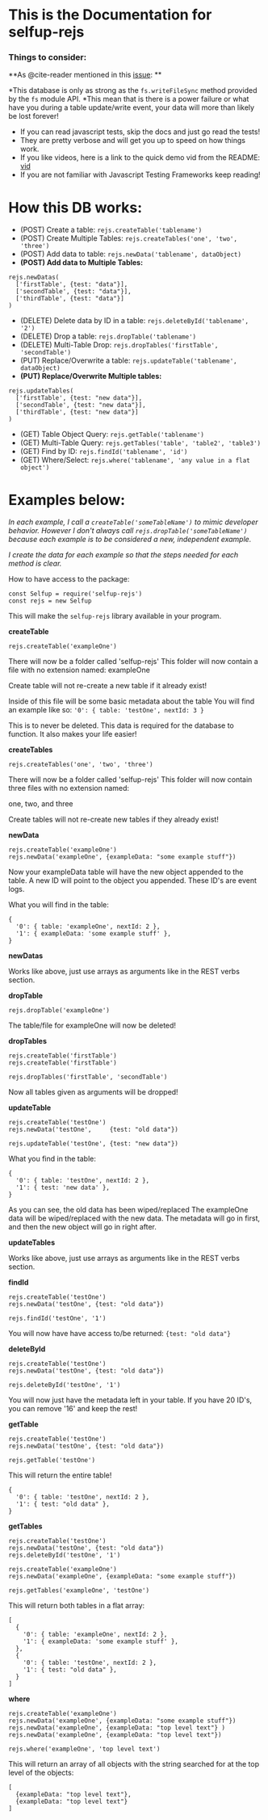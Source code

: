 # This is the Documentation for selfup-rejs

### Things to consider:

**As @cite-reader mentioned in this [issue](https://github.com/selfup/rejs/issues/13): ** 

*This database is only as strong as the `fs.writeFileSync` method provided by the `fs` module API.
*This mean that is there is a power failure or what have you during a table update/write event, your data will more than likely be lost forever!

* If you can read javascript tests, skip the docs and just go read the tests!
* They are pretty verbose and will get you up to speed on how things work.
* If you like videos, here is a link to the quick demo vid from the README: [vid](https://www.youtube.com/watch?v=dVTePMkw9EE&feature=youtu.be&a)
* If you are not familiar with Javascript Testing Frameworks keep reading!

# How this DB works:

* (POST)   Create a table: `rejs.createTable('tablename')`
* (POST)   Create Multiple Tables: `rejs.createTables('one', 'two', 'three')`
* (POST)   Add data to table: `rejs.newData('tablename', dataObject)`
* **(POST)   Add data to Multiple Tables:**
```
rejs.newDatas(
  ['firstTable', {test: "data"}],
  ['secondTable', {test: "data"}],
  ['thirdTable', {test: "data"}]
)
```
* (DELETE) Delete data by ID in a table: `rejs.deleteById('tablename', '2')`
* (DELETE) Drop a table: `rejs.dropTable('tablename')`
* (DELETE) Multi-Table Drop: `rejs.dropTables('firstTable', 'secondTable')`
* (PUT)    Replace/Overwrite a table: `rejs.updateTable('tablename', dataObject)`
* **(PUT)    Replace/Overwrite Multiple tables:**
```
rejs.updateTables(
  ['firstTable', {test: "new data"}],
  ['secondTable', {test: "new data"}],
  ['thirdTable', {test: "new data"}]
)
```
* (GET)    Table Object Query: `rejs.getTable('tablename')`
* (GET)    Multi-Table Query: `rejs.getTables('table', 'table2', 'table3')`
* (GET)    Find by ID: `rejs.findId('tablename', 'id')`
* (GET)    Where/Select: `rejs.where('tablename', 'any value in a flat object')`

# Examples below:

*In each example, I call a `createTable('someTableName')` to mimic developer behavior. However I don't always call `rejs.dropTable('someTableName')` because each example is to be considered a new, independent example.*

*I create the data for each example so that the steps needed for each method is clear.*

How to have access to the package:

```
const Selfup = require('selfup-rejs')
const rejs = new Selfup
```

This will make the `selfup-rejs` library available in your program.

**createTable**

`rejs.createTable('exampleOne')`

There will now be a folder called 'selfup-rejs'
This folder will now contain a file with no extension named: exampleOne

Create table will not re-create a new table if it already exist!

Inside of this file will be some basic metadata about the table
You will find an example like so: `'0': { table: 'testOne', nextId: 3 }`

This is to never be deleted. This data is required for the database to function.
It also makes your life easier!

**createTables**

`rejs.createTables('one', 'two', 'three')`

There will now be a folder called 'selfup-rejs'
This folder will now contain three files with no extension named:

one, two, and three

Create tables will not re-create new tables if they already exist!

**newData**

```
rejs.createTable('exampleOne')
rejs.newData('exampleOne', {exampleData: "some example stuff"})
```

Now your exampleData table will have the new object appended to the table.
A new ID will point to the object you appended. These ID's are event logs.

What you will find in the table:

```
{
  '0': { table: 'exampleOne', nextId: 2 },
  '1': { exampleData: 'some example stuff' },
}
```

**newDatas**

Works like above, just use arrays as arguments like in the REST verbs section.

**dropTable**

`rejs.dropTable('exampleOne')`

The table/file for exampleOne will now be deleted!

**dropTables**

```
rejs.createTable('firstTable')
rejs.createTable('firstTable')

rejs.dropTables('firstTable', 'secondTable')
```

Now all tables given as arguments will be dropped!

**updateTable**

```
rejs.createTable('testOne')
rejs.newData('testOne',     {test: "old data"})

rejs.updateTable('testOne', {test: "new data"})
```

What you find in the table:

```
{
  '0': { table: 'testOne', nextId: 2 },
  '1': { test: 'new data' },
}
```

As you can see, the old data has been wiped/replaced
The exampleOne data will be wiped/replaced with the new data.
The metadata will go in first, and then the new object will go in right after.

**updateTables**

Works like above, just use arrays as arguments like in the REST verbs section.

**findId**

```
rejs.createTable('testOne')
rejs.newData('testOne', {test: "old data"})

rejs.findId('testOne', '1')
```

You will now have have access to/be returned: `{test: "old data"}`

**deleteById**

```
rejs.createTable('testOne')
rejs.newData('testOne', {test: "old data"})

rejs.deleteById('testOne', '1')
```

You will now just have the metadata left in your table.
If you have 20 ID's, you can remove '16' and keep the rest!

**getTable**

```
rejs.createTable('testOne')
rejs.newData('testOne', {test: "old data"})

rejs.getTable('testOne')
```

This will return the entire table!

```
{
  '0': { table: 'testOne', nextId: 2 },
  '1': { test: "old data" },
}
```

**getTables**

```
rejs.createTable('testOne')
rejs.newData('testOne', {test: "old data"})
rejs.deleteById('testOne', '1')

rejs.createTable('exampleOne')
rejs.newData('exampleOne', {exampleData: "some example stuff"})

rejs.getTables('exampleOne', 'testOne')
```

This will return both tables in a flat array:

```
[
  {
    '0': { table: 'exampleOne', nextId: 2 },
    '1': { exampleData: 'some example stuff' },
  },
  {
    '0': { table: 'testOne', nextId: 2 },
    '1': { test: "old data" },
  }
]
```

**where**

```
rejs.createTable('exampleOne')
rejs.newData('exampleOne', {exampleData: "some example stuff"})
rejs.newData('exampleOne', {exampleData: "top level text"} )
rejs.newData('exampleOne', {exampleData: "top level text"})

rejs.where('exampleOne', 'top level text')
```

This will return an array of all objects with the string searched for at the top level of the objects:

```
[
  {exampleData: "top level text"},
  {exampleData: "top level text"}
]
```
